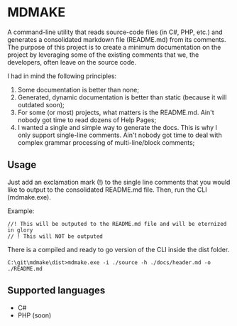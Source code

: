 # MDMAKE

A command-line utility that reads source-code files (in C#, PHP, etc.) and generates a consolidated markdown file (README.md) from its comments. The purpose of this project is to create a minimum documentation on the project by leveraging some of the existing comments that we, the developers, often leave on the source code. 

I had in mind the following principles:
1. Some documentation is better than none;
2. Generated, dynamic documentation is better than static (because it will outdated soon);
3. For some (or most) projects, what matters is the README.md. Ain't nobody got time to read dozens of Help Pages;
4. I wanted a single and simple way to generate the docs. This is why I only support single-line comments. Ain't nobody got time to deal with complex grammar processing of multi-line/block comments;

## Usage

Just add an exclamation mark (!) to the single line comments that you would like to output to the consolidated README.md file. Then, run the CLI (mdmake.exe).

Example:
```
//! This will be outputed to the README.md file and will be eternized in glory
// ! This will NOT be outputed
```

There is a compiled and ready to go version of the CLI inside the dist folder. 

```
C:\git\mdmake\dist>mdmake.exe -i ./source -h ./docs/header.md -o ./README.md
```

## Supported languages
* C#
* PHP (soon)


